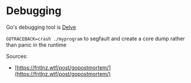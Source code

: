 # Debugging

Go's debugging tool is [Delve](https://github.com/go-delve/delve)

`GOTRACEBACK=crash ./myprogram` to segfault and create a core dump rather than panic in the runtime

Sources:

* [https://fntlnz.wtf/post/gopostmortem/](https://fntlnz.wtf/post/gopostmortem/)

